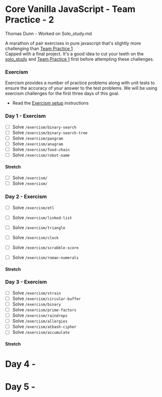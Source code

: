 # Core Vanilla JavaScript - Team Practice - 2

Thomas Dunn - Worked on Solo_study.md 

A marathon of pair exercises in pure javascript that's slightly more challenging than [Team Practice 1](team_practice.md)  
Capped with a final project.
It's a good idea to cut your teeth on the [solo_study](solo_study.md) and [Team Practice 1](team_practice.md) first before attempting these challenges.

### Exercism

Exercism provides a number of practice problems along with unit tests to ensure the accuracy of your answer to the test problems. We will be using exercism challenges for the first three days of this goal.

- Read the [Exercism setup](/exercism/setup.md) instructions

### Day 1 - Exercism

- [ ] Solve `/exercism/binary-search`
- [ ] Solve `/exercism/binary-search-tree`
- [ ] Solve `/exercism/pangram`
- [ ] Solve `/exercism/anagram`
- [ ] Solve `/exercism/food-chain`
- [ ] Solve `/exercism/robot-name`

#### Stretch

- [ ] Solve `/exercism/`
- [ ] Solve `/exercism/`

### Day 2 - Exercism

- [ ] Solve `/exercism/etl`
- [ ] Solve `/exercism/linked-list`
- [ ] Solve `/exercism/triangle`
- [ ] Solve `/exercism/clock`
- [ ] Solve `/exercism/scrabble-score`
- [ ] Solve `/exercism/roman-numerals`


#### Stretch



### Day 3 - Exercism

- [ ] Solve `/exercism/strain`
- [ ] Solve `/exercism/circular-buffer`
- [ ] Solve `/exercism/binary`
- [ ] Solve `/exercism/prime-factors`
- [ ] Solve `/exercism/raindrops`
- [ ] Solve `/exercism/allergies`
- [ ] Solve `/exercism/atbash-cipher`
- [ ] Solve `/exercism/accumulate`

#### Stretch


# Day 4 -

# Day 5 -
